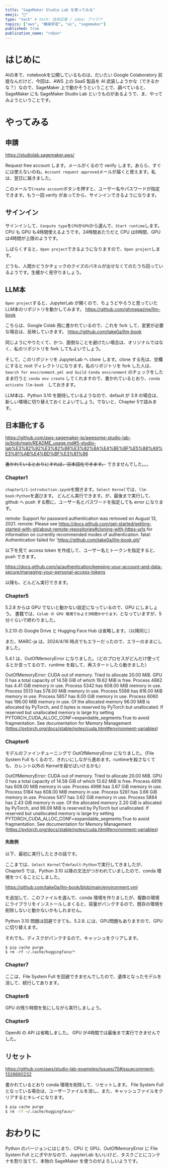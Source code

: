 ```yaml
---
title: "SageMaker Studio Lab を使ってみる"
emoji: "🧠"
type: "tech" # tech: 技術記事 / idea: アイデア
topics: ["aws", "機械学習", "ai", "sagemaker"]
published: true
publication_name: "robon"
---
```


# はじめに
AIの本で、notebookを公開しているものは、だいたい Google Colaboratory 前提なんだけど、今回は、AWS 上の SaaS 製品を AI 武装しようかな（できるかな？）なので、SageMaker 上で動かそうということで、調べていると、SageMaker にも SageMaker Studio Lab というものがあるようで、ま、やってみようということです。

# やってみる
## 申請
https://studiolab.sagemaker.aws/

Request free account します。メールがくるので verify します。あらら、すぐには使えないのね。`Account request approved`メールが届くと使えます。私は、翌日に届きました。

このメールで`Create account`ボタンを押すと、ユーザー名やパスワードが指定できます。もう一回 verify があってから、サインインできるようになります。

## サインイン
サインインして、`Conpute type`を`CPU`か`GPU`から選んで、`Start runtime`します。CPU も GPU も4時間使えるようです。24時間あたりだと CPU は8時間、GPU は4時間が上限のようです。

しばらくすると、`Open project`できるようになりますので、`Open project`します。

どうも、人間かどうかチェックのクイズのパネルが出せなくてのたうち回っているようです。生暖かく見守りましょう。

## LLM本
`Open project`すると、JupyterLab が開くので、ちょうどやろうと思っていた LLM本のリポジトリを動かしてみます。
https://github.com/ghmagazine/llm-book

こちらは、Google Colab 用に書かれているので、これを fork して、変更が必要な場合は、反映していきます。
https://github.com/take0a/llm-book

同じようにやりたくて、かつ、面倒なことを避けたい場合は、オリジナルではなく、私のリポジトリを fork してもよいでしょう。

そして、このリポジトリを JupyterLab へ clone します。clone する先は、空欄にすると root ディレクトリになります。私のリポジトリを fork した人は、`Search for environment.yml and build Conda environment` のチェックをしたまま行うと `conda env create` してくれますので、書かれているとおり、`conda activate llm-book`　しておきます。

LLM本は、Python 3.10 を期待しているようなので、default が 3.9 の場合は、新しい環境に切り替えておくとよいでしょう。でないと、Chapter 5で詰みます。

## 日本語化する
https://github.com/aws-sagemaker-jp/awesome-studio-lab-jp/blob/main/README_usage.md#5-studio-lab%E3%82%92%E3%82%88%E3%82%8A%E4%BE%BF%E5%88%A9%E3%81%AB%E4%BD%BF%E3%81%86

~~書かれているとおりにすれば、日本語化できます。~~
できませんでした。。。

### Chapter1
`chapter1/1-introduction.ipynb`を開きます。`Select Kernel`では、`llm-book:Python`を選びます。
どんどん実行できます。が、最後まで実行して、github へ push する際に、ユーザー名とパスワードを指定しても error になります。

remote: Support for password authentication was removed on August 13, 2021. remote: Please see https://docs.github.com/get-started/getting-started-with-git/about-remote-repositories#cloning-with-https-urls for information on currently recommended modes of authentication. fatal: Authentication failed for 'https://github.com/take0a/llm-book.git/'

以下を見て access token を作成して、ユーザー名とトークンを指定すると、push できます。

https://docs.github.com/ja/authentication/keeping-your-account-and-data-secure/managing-your-personal-access-tokens

以降も、どんどん実行できます。

### Chapter5
5.2.8 からは GPU でないと動かない設定になっているので、GPU にしましょう。
書籍では、`Colab の GPU 環境でおよそ3時間かかります。`となっていますが、5分ぐらいで終わりました。

5.2.10 の Google Drive と Hugging Face Hub は省略します。（以降同じ）

また、MARC-ja は、2024/4/16 時点でもエラーだったので、エラーのままにしました。

5.4.1 は、OutOfMemoryError になりました。（どのプロセスがどんだけ使ってるとか言ってるので、runtime を殺して、再スタートしたら動きました）

OutOfMemoryError: CUDA out of memory. Tried to allocate 20.00 MiB. GPU 0 has a total capacity of 14.58 GiB of which 19.62 MiB is free. Process 4862 has 4.41 GiB memory in use. Process 5342 has 608.00 MiB memory in use. Process 5513 has 578.00 MiB memory in use. Process 5588 has 816.00 MiB memory in use. Process 5857 has 8.00 GiB memory in use. Process 6060 has 196.00 MiB memory in use. Of the allocated memory 96.00 MiB is allocated by PyTorch, and 0 bytes is reserved by PyTorch but unallocated. If reserved but unallocated memory is large try setting PYTORCH_CUDA_ALLOC_CONF=expandable_segments:True to avoid fragmentation.  See documentation for Memory Management  (https://pytorch.org/docs/stable/notes/cuda.html#environment-variables)

### Chapter6
モデルのファインチューニングで OutOfMemoryError になりました。（File System Full もくるので、きれいにしながら進めます。runtimeを殺さなくても、カレント以外の Kernelを殺せばいけるかも）

OutOfMemoryError: CUDA out of memory. Tried to allocate 20.00 MiB. GPU 0 has a total capacity of 14.58 GiB of which 13.62 MiB is free. Process 4816 has 608.00 MiB memory in use. Process 4996 has 3.67 GiB memory in use. Process 5184 has 608.00 MiB memory in use. Process 5281 has 3.66 GiB memory in use. Process 5417 has 3.62 GiB memory in use. Process 5884 has 2.43 GiB memory in use. Of the allocated memory 2.20 GiB is allocated by PyTorch, and 99.09 MiB is reserved by PyTorch but unallocated. If reserved but unallocated memory is large try setting PYTORCH_CUDA_ALLOC_CONF=expandable_segments:True to avoid fragmentation.  See documentation for Memory Management  (https://pytorch.org/docs/stable/notes/cuda.html#environment-variables)

#### 失敗例
以下、最初に実行したときの話です。

ここまでは、`Select Kernel`で`default:Python`で実行してきましたが、Chapter5 では、Python 3.10 以降の文法がつかわれていましたので、conda 環境をつくることにしました。

https://github.com/take0a/llm-book/blob/main/environment.yml

を追加して、このファイルを選んで、conda 環境を作りましたが、複数の環境にライブラリをインストールしまくると、容量がパンクするので、既存の環境を削除しないと動かないかもしれません。

Python 3.10 問題は回避できても、5.2.8. には、GPU問題もありますので、GPU に切り替えます。

それでも、ディスクがパンクするので、キャッシュをクリアします。

```
$ pip cache purge
$ rm -rf ~/.cache/huggingface/*
```

### Chapter7
ここは、File System Full を回避できませんでしたので、遺体となったモデルを消して、続行してあります。

### Chapter8
GPU の残り時間を気にしながら実行しましょう。

### Chapter9
OpenAI の API は省略しました。
GPU が4時間では最後まで実行できませんでした。

## リセット
https://github.com/aws/studio-lab-examples/issues/75#issuecomment-1326660232

書かれているとおり conda 環境を削除して、リセットします。
File System Full となっている場合は、ユーザーファイルを消し、また、キャッシュファイルをクリアするとキレイになります。

```bash
$ pip cache purge
$ rm -rf ~/.cache/huggingface/*
```

# おわりに
Python のバージョンにはじまり、CPU と GPU、OutOfMemoryError に File System Full とにぎやかなので、JupyterLab もいいけど、タスクごとにコンテナを割り当てて、本物の SageMaker を使うのがよろしいようです。
